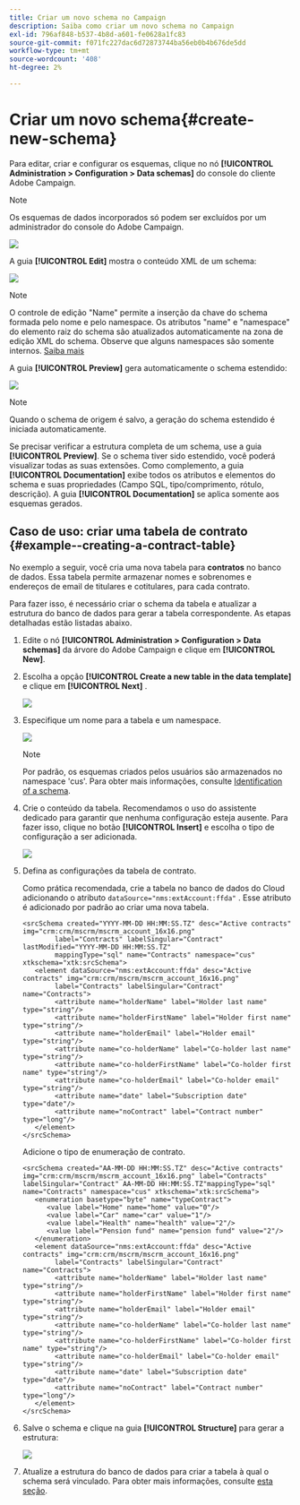 ```yaml
---
title: Criar um novo schema no Campaign
description: Saiba como criar um novo schema no Campaign
exl-id: 796af848-b537-4b8d-a601-fe0628a1fc83
source-git-commit: f071fc227dac6d72873744ba56eb0b4b676de5dd
workflow-type: tm+mt
source-wordcount: '408'
ht-degree: 2%

---
```


# Criar um novo schema{#create-new-schema}

Para editar, criar e configurar os esquemas, clique no nó **[!UICONTROL Administration > Configuration > Data schemas]** do console do cliente Adobe Campaign.

>[!NOTE]
>
>Os esquemas de dados incorporados só podem ser excluídos por um administrador do console do Adobe Campaign.

![](assets/schema_navtree.png)

A guia **[!UICONTROL Edit]** mostra o conteúdo XML de um schema:

![](assets/schema_edition.png)

>[!NOTE]
>
>O controle de edição &quot;Name&quot; permite a inserção da chave do schema formada pelo nome e pelo namespace. Os atributos &quot;name&quot; e &quot;namespace&quot; do elemento raiz do schema são atualizados automaticamente na zona de edição XML do schema. Observe que alguns namespaces são somente internos. [Saiba mais](schemas.md#reserved-namespaces)

A guia **[!UICONTROL Preview]** gera automaticamente o schema estendido:

![](assets/schema_edition2.png)

>[!NOTE]
>
>Quando o schema de origem é salvo, a geração do schema estendido é iniciada automaticamente.

Se precisar verificar a estrutura completa de um schema, use a guia **[!UICONTROL Preview]**. Se o schema tiver sido estendido, você poderá visualizar todas as suas extensões. Como complemento, a guia **[!UICONTROL Documentation]** exibe todos os atributos e elementos do schema e suas propriedades (Campo SQL, tipo/comprimento, rótulo, descrição). A guia **[!UICONTROL Documentation]** se aplica somente aos esquemas gerados.

## Caso de uso: criar uma tabela de contrato {#example--creating-a-contract-table}

No exemplo a seguir, você cria uma nova tabela para **contratos** no banco de dados. Essa tabela permite armazenar nomes e sobrenomes e endereços de email de titulares e cotitulares, para cada contrato.

Para fazer isso, é necessário criar o schema da tabela e atualizar a estrutura do banco de dados para gerar a tabela correspondente. As etapas detalhadas estão listadas abaixo.

1. Edite o nó **[!UICONTROL Administration > Configuration > Data schemas]** da árvore do Adobe Campaign e clique em **[!UICONTROL New]**.
1. Escolha a opção **[!UICONTROL Create a new table in the data template]** e clique em **[!UICONTROL Next]** .

   ![](assets/create_new_schema.png)

1. Especifique um nome para a tabela e um namespace.

   ![](assets/create_new_param.png)

   >[!NOTE]
   >
   >Por padrão, os esquemas criados pelos usuários são armazenados no namespace &#39;cus&#39;. Para obter mais informações, consulte [Identification of a schema](extend-schema.md#identification-of-a-schema).

1. Crie o conteúdo da tabela. Recomendamos o uso do assistente dedicado para garantir que nenhuma configuração esteja ausente. Para fazer isso, clique no botão **[!UICONTROL Insert]** e escolha o tipo de configuração a ser adicionada.

   ![](assets/create_new_content.png)

1. Defina as configurações da tabela de contrato.

   Como prática recomendada, crie a tabela no banco de dados do Cloud adicionando o atributo `dataSource="nms:extAccount:ffda"` . Esse atributo é adicionado por padrão ao criar uma nova tabela.

   ```
   <srcSchema created="YYYY-MM-DD HH:MM:SS.TZ" desc="Active contracts" img="crm:crm/mscrm/mscrm_account_16x16.png"
           label="Contracts" labelSingular="Contract" lastModified="YYYY-MM-DD HH:MM:SS.TZ"
           mappingType="sql" name="Contracts" namespace="cus" xtkschema="xtk:srcSchema">
      <element dataSource="nms:extAccount:ffda" desc="Active contracts" img="crm:crm/mscrm/mscrm_account_16x16.png"
           label="Contracts" labelSingular="Contract" name="Contracts">
           <attribute name="holderName" label="Holder last name" type="string"/>
           <attribute name="holderFirstName" label="Holder first name" type="string"/>
           <attribute name="holderEmail" label="Holder email" type="string"/>
           <attribute name="co-holderName" label="Co-holder last name" type="string"/>           
           <attribute name="co-holderFirstName" label="Co-holder first name" type="string"/>           
           <attribute name="co-holderEmail" label="Co-holder email" type="string"/>    
           <attribute name="date" label="Subscription date" type="date"/>     
           <attribute name="noContract" label="Contract number" type="long"/> 
      </element>
   </srcSchema>
   ```

   Adicione o tipo de enumeração de contrato.

   ```
   <srcSchema created="AA-MM-DD HH:MM:SS.TZ" desc="Active contracts" img="crm:crm/mscrm/mscrm_account_16x16.png" label="Contracts" labelSingular="Contract" AA-MM-DD HH:MM:SS.TZ"mappingType="sql" name="Contracts" namespace="cus" xtkschema="xtk:srcSchema">
      <enumeration basetype="byte" name="typeContract">
         <value label="Home" name="home" value="0"/>
         <value label="Car" name="car" value="1"/>
         <value label="Health" name="health" value="2"/>
         <value label="Pension fund" name="pension fund" value="2"/>
      </enumeration>
      <element dataSource="nms:extAccount:ffda" desc="Active contracts" img="crm:crm/mscrm/mscrm_account_16x16.png"
           label="Contracts" labelSingular="Contract" name="Contracts">
           <attribute name="holderName" label="Holder last name" type="string"/>
           <attribute name="holderFirstName" label="Holder first name" type="string"/>
           <attribute name="holderEmail" label="Holder email" type="string"/>
           <attribute name="co-holderName" label="Co-holder last name" type="string"/>           
           <attribute name="co-holderFirstName" label="Co-holder first name" type="string"/>           
           <attribute name="co-holderEmail" label="Co-holder email" type="string"/>    
           <attribute name="date" label="Subscription date" type="date"/>     
           <attribute name="noContract" label="Contract number" type="long"/> 
      </element>
   </srcSchema>
   ```

1. Salve o schema e clique na guia **[!UICONTROL Structure]** para gerar a estrutura:

   ![](assets/configuration_structure.png)

1. Atualize a estrutura do banco de dados para criar a tabela à qual o schema será vinculado. Para obter mais informações, consulte [esta seção](update-database-structure.md).
